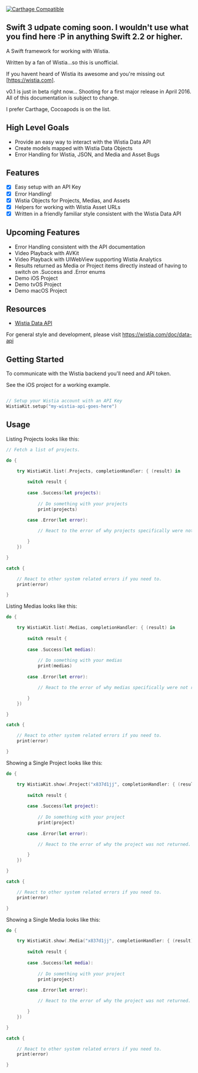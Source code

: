 
[![Carthage Compatible](https://img.shields.io/badge/Carthage-compatible-4BC51D.svg?style=flat)](https://github.com/Carthage/Carthage)
 
## Swift 3 udpate coming soon. I wouldn't use what you find here :P in anything Swift 2.2 or higher.
A Swift framework for working with Wistia. 

Written by a fan of Wistia...so this is unofficial. 

If you havent heard of Wistia its awesome and you're missing out [https://wistia.com].

v0.1 is just in beta right now... Shooting for a first major release in April 2016. All of this documentation is subject to change.

I prefer Carthage, Cocoapods is on the list. 

## High Level Goals

- Provide an easy way to interact with the Wistia Data API
- Create models mapped with Wistia Data Objects
- Error Handling for Wistia, JSON, and Media and Asset Bugs 

## Features

- [x] Easy setup with an API Key
- [x] Error Handling!
- [x] Wistia Objects for Projects, Medias, and Assets
- [x] Helpers for working with Wistia Asset URLs
- [x] Written in a friendly familiar style consistent with the Wistia Data API

## Upcoming Features

- Error Handling consistent with the API documentation
- Video Playback with AVKit
- Video Playback with UIWebView supporting Wistia Analytics
- Results returned as Media or Project items directly instead of having to switch on .Success and .Error enums
- Demo iOS Project
- Demo tvOS Project
- Demo macOS Project

## Resources

- [Wistia Data API](https://wistia.com/doc/data-api)

For general style and development, please visit https://wistia.com/doc/data-api

## Getting Started

To communicate with the Wistia backend you'll need and API token.

See the iOS project for a working example.

```swift

// Setup your Wistia account with an API Key
WistiaKit.setup("my-wistia-api-goes-here")

```

## Usage

Listing Projects looks like this:

```swift
// Fetch a list of projects.

do {

    try WistiaKit.list(.Projects, completionHandler: { (result) in
        
        switch result {
            
        case .Success(let projects):
            
            // Do something with your projects
            print(projects)
            
        case .Error(let error):

            // React to the error of why projects specifically were not returned.

        }
    })

}

catch {

    // React to other system related errors if you need to.
    print(error)

}
```

Listing Medias looks like this:

```swift
do {

    try WistiaKit.list(.Medias, completionHandler: { (result) in
        
        switch result {
            
        case .Success(let medias):
            
            // Do something with your medias
            print(medias)
            
        case .Error(let error):

            // React to the error of why medias specifically were not returned.

        }
    })

}

catch {

    // React to other system related errors if you need to.
    print(error)

}
```

Showing a Single Project looks like this:

```swift
do {

    try WistiaKit.show(.Project("x837d1jj", completionHandler: { (result) in
        
        switch result {
            
        case .Success(let project):
            
            // Do something with your project
            print(project)
            
        case .Error(let error):

            // React to the error of why the project was not returned.

        }
    })

}

catch {

    // React to other system related errors if you need to.
    print(error)

}

```

Showing a Single Media looks like this:

```swift
do {

    try WistiaKit.show(.Media("x837d1jj", completionHandler: { (result) in
        
        switch result {
            
        case .Success(let media):
            
            // Do something with your project
            print(project)
            
        case .Error(let error):

            // React to the error of why the project was not returned.

        }
    })

}

catch {

    // React to other system related errors if you need to.
    print(error)

}
```
